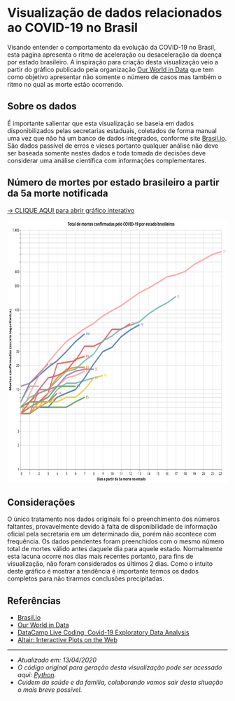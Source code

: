 # Visualização de dados relacionados ao COVID-19 no Brasil
Visando entender o comportamento da evolução da COVID-19 no Brasil, esta página apresenta o ritmo de aceleração ou desaceleração da doença por estado brasileiro. A inspiração para criação desta visualização veio a partir do gráfico publicado pela organização <a target="_blank" rel="noopener noreferrer" href="https://ourworldindata.org/grapher/covid-confirmed-deaths-since-5th-death">Our World in Data</a> que tem como objetivo apresentar não somente o número de casos mas também o ritmo no qual as morte estão ocorrendo.

## Sobre os dados 
É importante salientar que esta visualização se baseia em dados disponibilizados pelas secretarias estaduais, coletados de forma manual uma vez que não há um banco de dados integrados, conforme site <a target="_blank" rel="noopener noreferrer" href="https://brasil.io/dataset/covid19/caso">Brasil.io</a>. São dados passível de erros e vieses portanto qualquer análise não deve ser baseada somente nestes dados e toda tomada de decisões deve considerar uma análise científica com informações complementares.

## Número de mortes por estado brasileiro a partir da 5a morte notificada

<a target="_blank" rel="noopener noreferrer" href="https://vega.github.io/editor/#/url/vega-lite/N4KABGBEDGD2B2AzAlgc0gLjMSA3ZApgO6bYwIAuy8ArrDQM4DqyAJhQBakAsADLwBooceFVr0GACQJoOFUgGZ+AX2UDwUADYBDAJ4EATqQDaGiKAiWoAW20GA1qRwVdABwKlIm6h6GRYrtrQyC6kvAB0AOx+DBQGsPYELOxcWNxqZpaQBPBwrNToWBZWWXCasEZFmSXCCPlUCE7VNVAu7p7wsNbU2pqQ6i0lkCgEmqyesdoUvs01kAyjBNAN8BOLyxX8AIyQs5YZgxB4vTQeWF6yFKgGeruDBy2QFLCwmlSuJnvmT25nUJ3deC9fpQEZjCYUKYeB6DZy-DpdHp9Pxg8bnAAiUJBT2Q1gIAFV4CFPPo7NZKBxWFiYS04e1zgCkdjUZ50QQphwGJBlHsALoDR4ADycP3pUAAjjRtKIQlNkLhfKDCOCMbcaVZILomodWvDzpLpVRIVQFf0vkrRmioGyOVyBYN5tBen86X8vLB0Dz7s11VAODJUHJSAA2ACsgma83WKxFC00S2eBm2IraboYBXjzOVrC5WGM82NHl5qntWSNmfOABVYJDNGBWAQwOSDNMGGARCgDLYqW33OUwABhADyADUAJLogC0WwAnGBXBUwARJqxYGAAEY3dPx5DxO2RohsTikAAc-EyNOKGtsDhTeq0PmxASCIS1WAi0SgsXiiWSx7SvrZLksD5PAhTYHs5DlJUZCpgigLAii2YQtSpYas+wShEUxyaKcYThKGvpHMK2FwfqUoysa8qKsMyGqlqRFQG+EE6qKboGpRcqmmhQwshi7KcPurEME6Fawfe7qensXolIB-qXCG4Y8TiFBiZA1a1vWjbNq27YIJ23baL2oxrsO45TrO86LsukKrhuW7IDue5mnMcTSgwiAVNYJg4CgbyGLG0bII05xxgmmy8Dsqj8geR6pGAZ68BepZXlkN6OKREnTIK8h+L0aCrOc8aILlUCsCRYChjEyAAF5-FsvCATkeQFNqjxlBUd5ipAjJAsiFoql+hbYvGqA5FatCaJojFPAQOVdW6vWIQNVoFqhkEValrkSRxRpcTMrHaKg1wEKgWLnLYwo8Rq2iCsguawSEanosgRlgNo852FQBj1h9oYfTpjadEuK6wNy11ZHx1q3NJEOam1DpkRKFF7SaB2HJAR0nWd0winYqCXayaoQ0ct33SmT1ugAshUukdruhltgAFMuokfeUZ0GAAtxQ3ROgAlOD5q0ZarICZydwtDJVhyQGQZYGGEauZTngab0WlNrTy56UgDPaD284mYOo4TtOc4Lj9Nn62um5GY5MjOcpbnwB5Xk+bR-kwTgYXLMFhVftGEVRcoMVzIeKSnueMsaKHZVTNoIpAninhUpCk7aMGkSsMGiC8Ig3DQKGJ4ntw4ZLAATFs5flye0DQOu1fBsGJdC0cAAkIn+rYnhyBQrgMBgAD0g8Kmd4SoCEHA0Ou4TBYPncELYI+ndok7eNMI-cOEJ7hFs4QAFYMI0AqQKnRkEBQD2paf8fp5n2e5-nhfF6XvAV1XNd1w35dNy3ebNDgTEzFBBDXOlAAAglTbENpBKkE-JATEuNzjl14CgycvBuDoIUJWfgGBcH8FbiUQBtwsBbBiMNc4kDoHiwelXPwiC3QoLQRg9B3AcG8DwRwghvpiHMXLuQsBkAqH0JoaQLYVVoZIKgEw3grD0GhnYZwzhhCrC8MUAIqRQioEiNtGImc9DBEyLkbwYMij8G8BUZYNRaQNFumEdaURWBy4KAMZooxLDeCRDMVwixPCEEkMqrYzw9iEGOLAEoVxjDUGyI8Sebxyi-FAJDEEyh2iHG6LSCA-xbjonGJnPE7hPFrFgHgZMTRISYESywEpSRUTmGYIagU3xRT-HMRPCkiBaTQkZMqi42pnh3ENK2E0yx3wknvg6UIgACtQnpEjsl1JiUMkZiSAlZLKW6AAQuA2ZsCFaRIGbkjx2DzEJJaeMsAZDQGaO2bsqpJSDnIKOZgjBKzzkBP4dcrZOydF7LAPo-pTz6nyLeQA1p6ivmeFub8+5DVHnSOeeg0xpzClgoudwSZ0L0l-K2BiwFCLgWeNBTUYp8yNlQp+di2F7T8WQEGeguJKLmlooCcGTFlLuk4oBQsw5hL8lMtGWQC5pSKFQCxZy2F3KGG8qWdOXgxKiHgqwDStaNyOWVIepXeFdLEVbGGQK1ZwDJkDgAKJ3IevM6VQKYkKEnOXflPizksuYlc1VbpTXmtIJawxRzbVKAVaopVYBPlus8B6mFD14FWoJTaycCh9WOtRSSoNfTQ3nHDVSh6UqfWEoTUopNir0XGrNRG0gWraX0tQQGqxQayWisgBmiVmqQ3Rp1YSk5ibmXJouWyyF6aS2ZrLam1tla2EGvecxEVgjG0asUN6nJhKFHjudaeYtnqsAKHnYs4xyLO2CuKdy8l-b11gD4NqytXjl3doCXCvtUAZ1hNDFGnNsreCMr3YasRrqj33oHU2r1z6F2vodfmrthab0hp-Q2v9s6FaAe3SwxpV7wMutTVBh9PTIh4p5dauRerq1jLWZM9EAAxE9W6ZXGPLgRoVN7iNkdLfsitiLeAdtA-uoNkH62kZPfByjHix0fonRCtN1oGODqwHx3DHil1CZXTYu9CDxP-tIVkkdLHd3sc-dU+jJ66HMcJZeuT17mK9tE0pvTLaX3GPfVp4TkndOMcucO6zHiQPmI4xclVUGeNOdxee3V8rkOBouYe7jynYOXOw+p4F+Hgs1oues+tJqADK5GAvtpo8U79yW0tObMzF19gm7PyeDZM1LJ6CuuZebJkrJmRNQYq-ljLr7NMee06e8reWJNgCq0B4xRm6soa9V1yrLWbNZaDWZxr3WVMPIM8BybwrRtOZVYVvDQXjPDeVStnr2b+uIbze1+zYAkuCIAOJDnSwtndS26OKcu9dnDMaBt3b4ZMx7TmpMvdiW9hr9bPs9e+22xb8XCPMWw1BwHc21vVblX9nTD2rt+bU3DuLW2QtEcU1TdVYS9XjY8YN47pWcuCJx5ZgnLzbPE-q04yZ5O-N9YQy89zPjPMBLQ-WhnPXy3PZBxthHnXse456eXaLaOjts462dzRVNztjZu8cwXpPZfy+a4rl5xWafbbK9jtXPWmf8Zq4LznZP9dzf28zpFgvIdc-N5F-HGv0FE6lydutZu9Pi4O1TwX027d6Yo9Jlngup2q708D+lSGMcJYCd5-3fmI+6sl062np3JlTJF38wPP2XltddyT9Pmf7nZ-54TwXXHBEZ4V3zyt1P8+p9N5oqvX3KfoNZynnXtvK9F6za3qPQ3MfMXd03nvX6+-J4LYPsI6fNm8db2+5XM+9OuvW258vS+-Mr7R5tgfMfmKN7dFM2ffmXPe+nBPsDU+JmKamTBx9BPbU10Xzfu-cyH92vb5PvfZb0+v7+Yb6TP1HfbXK-cJX-avVfP1C-dnCHcA1befaAjrYfQ-P-e5S3I3dBajMHWjUzOAnrW9GvFjNjEA7-BzF-T3efLXevHXOPSvVAzVLfM-XgWrEg8HUgMLOgk9CJJ3ExZXGXFArgr3K3IlbA7LFXAQpzbgAAnPBlZXCvJvegr1aQ0vYPUQoNLYA-TwW-SrEvSPYA6g0A-zcgr7KzM-dHXfNg6-czKZMcJ7VfF5F3DvQw9PWw9XQgwlOvJw0g3Xaw1woHefT-S-bwzQ84GwufJ3fvVgnAngFw8I9w2VcwqI4pfgrQgAJTsLh1Y2f2sPSJbx4KoK8MsJ8KgymVyPwNRyYJYIMOCPTzKLmyMPiNuzUKLRvzqId10JY0cK-yKOQLSPD3n08O6OiKYxyJPTFwCJD1qLGOUL0MF1oKbzaLCXLkT1i0QJOxSPOFSIACkIDXNH8CihjstJltiT1YcDtH8qjCjhjij60TinN0DAC7U88rjikQioA7jyj39libdjidiT8vjBigiejfj+jFdH9AiYDklFMPj6iziEMgDJjoS-iedT94S401jSt5i3QYTIsa4EDBcODNEcSwluBGDhCsDo8iiCCoNiSeluAVjX1iDqiqTxDPBaSs84SMDXlmiIMQT8shCuTLjDj1C3jIB2T7lIgySuTnjhSLkGiaTkSYcHiZCRDKTrjxE+TyiZiWNATITSE-dBFxTaFq4JieSXVQ9sTFSHd6S+99CXj1CsS2SrS8dQwOjVjBcNj3iAA5XYpgg4oE9U44n0vIxomTdfaE4M-wngmUgM14oM04+fLo2MoNLvIkyM+oqUoPWQs0kbCM5fU0tU4pA0tM-MiIu02UgJC0tk9Mh3VEjAxI5k64z0sU2bSLN019DE1PVkzY1s+-Hgikiw64+Q7E3snpbUzLHMjdY40cv5Bk4xf0vUoXczVImciU+fIU5Mi5XonshM6M33ac3c0MhwxE5c1c2hCo4Q3UjrR0ncvzAUrM3gCEjrQkkcgPW0vgg8xncfD0yZFLAcDIpggcpI9Q38-8pzds4xJk+0i5YczwP8vTC8rkhcjrUU+ClHdcn4xTNC-AzMlUmMxc7cqAbC+oiCsvSc3rUC0Eo87MwsoNKs84Yih3Tkh8p8k7G8oisC-A5imQyIxsg9SipzXnew8-H8rCmZcC9-WcbIqDFLcSvbL48szcj5X8uSkir4zsnXVC1S3E0wtE6uTC8zWSrgxCx45xQXQiyAIyyQkyn7fY-csSk9bgbi0vC4k8mS7Sx9Zy9xR-fC68lSyrLy31O1JMxcl8uCjynpEuAEj8hy+4wK5hcE5XbsoiiKnFDQ9-f1ci-TQy1K2FBQcc2NeNZXLSvTYMe8lUjSww1Mt0Kyri+K19ICvi9Qiy2qubSuZUlQrBZXYsmq3KzVYMGyzq7k2iuU+ilKsYyIUi43LK9iyyvqxQDBefXyk7WcfypzBQSUxM8vZs1qyLbgPEngq8k7XndyxymcAqvJcvWChi+a6pM9Ms8vEq8Cga78g1TIXkDQHkZQIAA/view">-> CLIQUE AQUI para abrir gráfico interativo</a>

<img 
    src="visualization.svg" 
    alt="Mortes por estado brasileiro"
    height="600"
    width="1000" />

## Considerações
O único tratamento nos dados originais foi o preenchimento dos números faltantes, provavelmente devido à falta de disponibilidade de informação oficial pela secretaria em um determinado dia, porém não acontece com frequência. Os dados pendentes foram preenchidos com o mesmo número total de mortes válido antes daquele dia para aquele estado. Normalmente esta lacuna ocorre nos dias mais recentes portanto, para fins de visualização, não foram considerados os últimos 2 dias. Como o intuito deste gráfico é mostrar a tendência é importante termos os dados completos para não tirarmos conclusões precipitadas.

## Referências

* <a target="_blank" rel="noopener noreferrer" href="https://brasil.io/dataset/covid19/caso">Brasil.io</a>
* <a target="_blank" rel="noopener noreferrer" href="https://ourworldindata.org/grapher/covid-confirmed-deaths-since-5th-death">Our World in Data</a>
* <a target="_blank" rel="noopener noreferrer" href="https://www.facebook.com/726282547396228/videos/861466570947781/">DataCamp Live Coding: Covid-19 Exploratory Data Analysis</a>
* <a target="_blank" rel="noopener noreferrer" href="https://matthewkudija.com/blog/2018/06/22/altair-interactive/">Altair: Interactive Plots on the Web</a>

---

- *Atualizado em: 13/04/2020*
- *O código original para geração desta visualização pode ser acessado aqui: <a target="_blank" rel="noopener noreferrer" href="https://github.com/fehann/COVID-19-Brazil/blob/master/covid19estadosbrasileiros.py">Python</a>.*
- *Cuidem da saúde e da familia, colaborando vamos sair desta situação o mais breve possível.*


<!---
Para atualizar o gráfico:
1) Google Colab - rodar o notebook
2) Salvar imagem em SVG e substituir no Github
3) Abrir no editor do Vega Lite e copiar link para Github
-->
